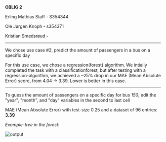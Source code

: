 **OBLIG 2**

Erling Mathias Staff - S354344

Ole Jørgen Knoph - s354371

Kristian Smedsrøud - 

<hr>

We chose use case #2, predict the amount of passengers in a bus on a specific day

For this use case, we chose a regression(forest) algorithm. We intially completed the task with a classificationforest, but after testing with a regression-algorithm, we achieved a ~25% drop in our MAE (Mean Absolute Error) score, from 4.04 -> 3.39. Lower is better in this case.

<hr>


To guess the amount of passengers on a specific day for bus *150*, edit the "year", "month", and "day" variables in the second to last cell

MAE (Mean Absolute Error) with test-size 0.25 and a dataset of 96 entries: **3.39** 

*Example-tree in the forest:*

![output](https://user-images.githubusercontent.com/38101463/137980063-b8ec7424-e626-4e2a-8b90-644da4952213.png)
